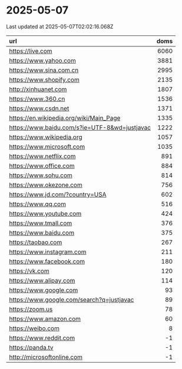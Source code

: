 # 2025-05-07

<!-- BEGIN -->
Last updated at 2025-05-07T02:02:16.068Z

url | doms
:- | -:
https://live.com | 6060
https://www.yahoo.com | 3881
https://www.sina.com.cn | 2995
https://www.shopify.com | 2135
http://xinhuanet.com | 1807
https://www.360.cn | 1536
https://www.csdn.net | 1371
https://en.wikipedia.org/wiki/Main_Page | 1335
https://www.baidu.com/s?ie=UTF-8&wd=justjavac | 1222
https://www.wikipedia.org | 1057
https://www.microsoft.com | 1035
https://www.netflix.com | 891
https://www.office.com | 884
https://www.sohu.com | 814
https://www.okezone.com | 756
https://www.jd.com/?country=USA | 602
https://www.qq.com | 516
https://www.youtube.com | 424
https://www.tmall.com | 376
https://www.baidu.com | 375
https://taobao.com | 267
https://www.instagram.com | 211
https://www.facebook.com | 180
https://vk.com | 120
https://www.alipay.com | 114
https://www.google.com | 93
https://www.google.com/search?q=justjavac | 89
https://zoom.us | 78
https://www.amazon.com | 60
https://weibo.com | 8
https://www.reddit.com | -1
https://panda.tv | -1
http://microsoftonline.com | -1
<!-- END -->

